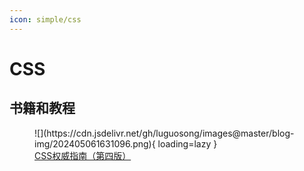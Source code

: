 ```yaml
---
icon: simple/css
---
```


# CSS

## 书籍和教程

<figure markdown="span">
  ![](https://cdn.jsdelivr.net/gh/luguosong/images@master/blog-img/202405061631096.png){ loading=lazy }
  <figcaption><a href="https://book.douban.com/subject/33398314/">CSS权威指南（第四版）</a></figcaption>
</figure>
